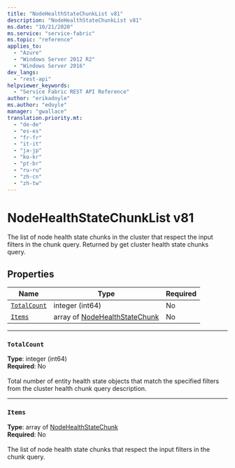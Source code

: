 ```yaml
---
title: "NodeHealthStateChunkList v81"
description: "NodeHealthStateChunkList v81"
ms.date: "10/21/2020"
ms.service: "service-fabric"
ms.topic: "reference"
applies_to: 
  - "Azure"
  - "Windows Server 2012 R2"
  - "Windows Server 2016"
dev_langs: 
  - "rest-api"
helpviewer_keywords: 
  - "Service Fabric REST API Reference"
author: "erikadoyle"
ms.author: "edoyle"
manager: "gwallace"
translation.priority.mt: 
  - "de-de"
  - "es-es"
  - "fr-fr"
  - "it-it"
  - "ja-jp"
  - "ko-kr"
  - "pt-br"
  - "ru-ru"
  - "zh-cn"
  - "zh-tw"
---
```

# NodeHealthStateChunkList v81

The list of node health state chunks in the cluster that respect the input filters in the chunk query. Returned by get cluster health state chunks query.


## Properties
| Name | Type | Required |
| --- | --- | --- |
| [`TotalCount`](#totalcount) | integer (int64) | No |
| [`Items`](#items) | array of [NodeHealthStateChunk](sfclient-v81-model-nodehealthstatechunk.md) | No |

____
### `TotalCount`
__Type__: integer (int64) <br/>
__Required__: No<br/>
<br/>
Total number of entity health state objects that match the specified filters from the cluster health chunk query description.


____
### `Items`
__Type__: array of [NodeHealthStateChunk](sfclient-v81-model-nodehealthstatechunk.md) <br/>
__Required__: No<br/>
<br/>
The list of node health state chunks that respect the input filters in the chunk query.

